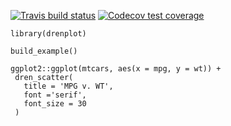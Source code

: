 <!-- badges: start -->
[![Travis build status](https://travis-ci.com/fdrennan/drenplot.svg?branch=master)](https://travis-ci.com/fdrennan/drenplot)
[![Codecov test coverage](https://codecov.io/gh/fdrennan/drenplot/branch/master/graph/badge.svg)](https://codecov.io/gh/fdrennan/drenplot?branch=master)
<!-- badges: end -->

```
library(drenplot)
```

```
build_example()
```

```
ggplot2::ggplot(mtcars, aes(x = mpg, y = wt)) +
 dren_scatter(
   title = 'MPG v. WT',
   font ='serif',
   font_size = 30
 )
```
